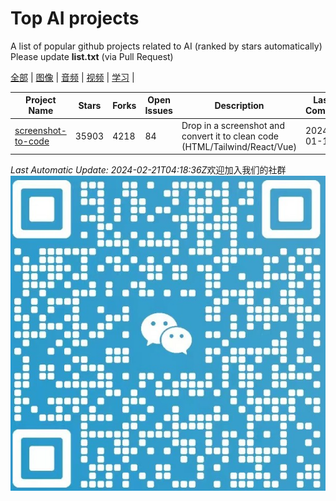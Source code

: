 # Top AI projects
A list of popular github projects related to AI (ranked by stars automatically)
Please update **list.txt** (via Pull Request)

<a href="./README.md">全部</a> |   <a href="./READMEpicture.md">图像</a> |   <a href="./READMEaudio.md">音频</a> | <a href="./READMEvideo.md">视频</a> | <a href="./READMElearn.md">学习</a> | 

| Project Name | Stars | Forks | Open Issues | Description | Last Commit |
| ------------ | ----- | ----- | ----------- | ----------- | ----------- |
| [screenshot-to-code](https://github.com/abi/screenshot-to-code) | 35903 | 4218 | 84 | Drop in a screenshot and convert it to clean code (HTML/Tailwind/React/Vue) | 2024-01-11 |

*Last Automatic Update: 2024-02-21T04:18:36Z*欢迎加入我们的社群 ![](https://raw.githubusercontent.com/mouuii/picture/master/weichat.jpg) 